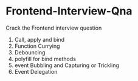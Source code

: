 # Frontend-Interview-Qna
Crack the Frontend interview question
1. Call, apply and bind
2. Function Currying
3. Debouncing
4. polyfill for bind methods
5. event Bubbling and Capturing or Trickling
6. Event Delegation
